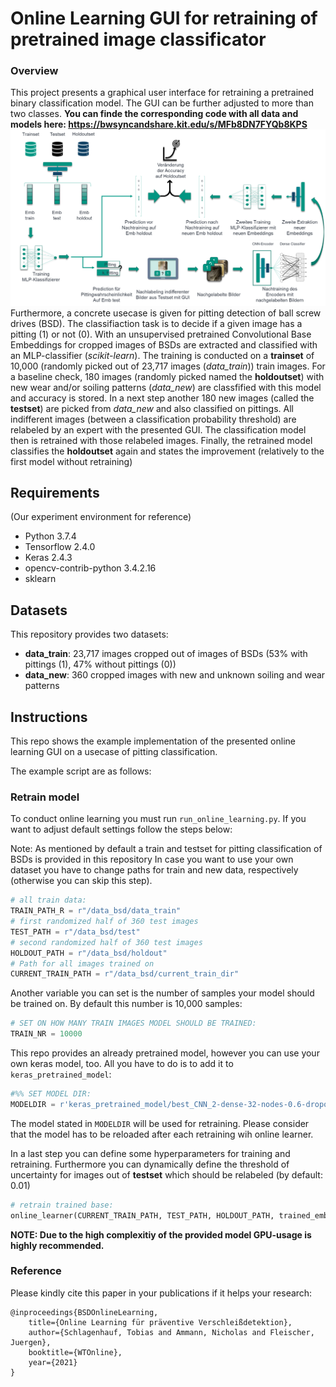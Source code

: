 # Online Learning GUI for retraining of pretrained image classificator

### **Overview**
This project presents a graphical user interface for retraining a pretrained binary classification model. The GUI can be further adjusted to more than two classes.
**You can finde the corresponding code with all data and models here: https://bwsyncandshare.kit.edu/s/MFb8DN7FYQb8KPS**
![](OL_process.png)
Furthermore, a concrete usecase is given for pitting detection of ball screw drives (BSD). The classifiaction task is to decide if a given image has a pitting (1) or not (0). With an unsupervised pretrained Convolutional Base Embeddings for cropped images of BSDs are extracted and classified with an MLP-classifier (*scikit-learn*). The training is conducted on a **trainset** of 10,000 (randomly picked out of 23,717 images (*data_train*)) train images. For a baseline check, 180 images (randomly picked named the **holdoutset**) with new wear and/or soiling patterns (*data_new*) are classfified with this model and accuracy is stored.
In a next step another 180 new images (called the **testset**) are picked from *data_new* and also classified on pittings. All indifferent images (between a classification probability threshold) are relabeled by an expert with the presented GUI. The classification model then is retrained with those relabeled images. Finally, the retrained model classifies the **holdoutset** again and states the improvement (relatively to the first model without retraining)


## Requirements

(Our experiment environment for reference)

* Python 3.7.4
* Tensorflow 2.4.0
* Keras 2.4.3
* opencv-contrib-python 3.4.2.16
* sklearn


## Datasets
This repository provides two datasets:
* **data_train**: 23,717 images cropped out of images of BSDs (53% with pittings (1), 47% without pittings (0))
* **data_new**: 360 cropped images with new and unknown soiling and wear patterns 


## Instructions
This repo shows the example implementation of the presented online learning GUI on a usecase of pitting classification.

The example script are as follows:

### Retrain model
To conduct online learning you must run `run_online_learning.py`. If you want to adjust default settings follow the steps below:

Note: As mentioned by default a train and testset for pitting classification of BSDs is provided in this repository
In case you want to use your own dataset you have to change paths for train and new data, respectively (otherwise you can skip this step).

```python
# all train data:
TRAIN_PATH_R = r"/data_bsd/data_train"
# first randomized half of 360 test images
TEST_PATH = r"/data_bsd/test"
# second randomized half of 360 test images
HOLDOUT_PATH = r"/data_bsd/holdout"
# Path for all images trained on 
CURRENT_TRAIN_PATH = r"/data_bsd/current_train_dir"
```

Another variable you can set is the number of samples your model should be trained on.
By default this number is 10,000 samples:
```python
# SET ON HOW MANY TRAIN IMAGES MODEL SHOULD BE TRAINED:
TRAIN_NR = 10000
```

This repo provides an already pretrained model, however you can use your own keras model, too.
All you have to do is to add it to `keras_pretrained_model`:

```python
#%% SET MODEL DIR:
MODELDIR = r'keras_pretrained_model/best_CNN_2-dense-32-nodes-0.6-dropout'
```
The model stated in `MODELDIR` will be used for retraining. Please consider that the model has to be reloaded after each retraining wih online learner.

In a last step you can define some hyperparameters for training and retraining.
Furthermore you can dynamically define the threshold of uncertainty for images out of **testset** which should be relabeled (by default: 0.01)

```python
# retrain trained base:
online_learner(CURRENT_TRAIN_PATH, TEST_PATH, HOLDOUT_PATH, trained_embedder=trained_base, threshold=0.05, batch_size=16, dropout=0.6)
```


**NOTE: Due to the high complexitiy of the provided model GPU-usage is highly recommended.**
### Reference

Please kindly cite this paper in your publications if it helps your research:

```
@inproceedings{BSDOnlineLearning,
	title={Online Learning für präventive Verschleißdetektion},
	author={Schlagenhauf, Tobias and Ammann, Nicholas and Fleischer, Juergen},
    booktitle={WTOnline},
	year={2021}
}
```
